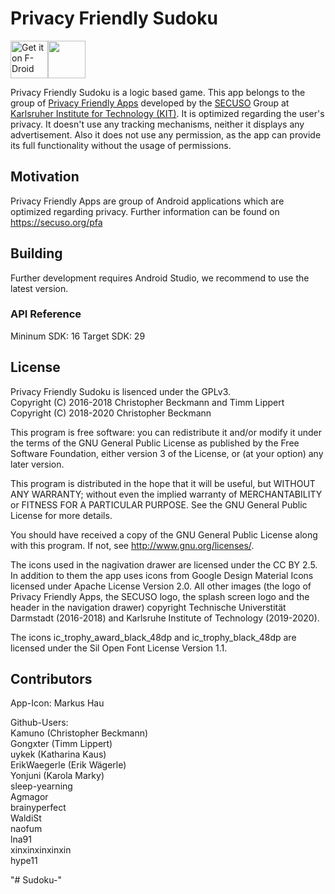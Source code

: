 # Privacy Friendly Sudoku

[<img src="https://f-droid.org/badge/get-it-on.png" alt="Get it on F-Droid" height="60">](https://f-droid.org/repository/browse/?fdfilter=sudoku&fdid=org.secuso.privacyfriendlysudoku)<a href="https://play.google.com/store/apps/details?id=org.secuso.privacyfriendlysudoku"><img src="https://play.google.com/intl/en_us/badges/images/generic/en_badge_web_generic.png" height="60"></a>


Privacy Friendly Sudoku is a logic based game. This app belongs to the group of [Privacy Friendly Apps](https://secuso.org/pfa) developed by the [SECUSO](https://secuso.org/) Group at [Karlsruher Institute for Technology (KIT)](https://www.kit.edu). It is optimized regarding the user's privacy. It doesn't use any tracking mechanisms, neither it displays any advertisement. Also it does not use any permission, as the app can provide its full functionality without the usage of permissions. 

## Motivation 

Privacy Friendly Apps are group of Android applications which are optimized regarding privacy. Further information can be found on https://secuso.org/pfa

## Building

Further development requires Android Studio, we recommend to use the latest version.

### API Reference

Mininum SDK: 16
Target SDK: 29 

## License

Privacy Friendly Sudoku is lisenced under the GPLv3.<br /> 
Copyright (C) 2016-2018 Christopher Beckmann and Timm Lippert<br />
Copyright (C) 2018-2020 Christopher Beckmann<br />

This program is free software: you can redistribute it and/or modify it under the terms of the GNU General Public License as published by the Free Software Foundation, either version 3 of the License, or (at your option) any later version.

This program is distributed in the hope that it will be useful, but WITHOUT ANY WARRANTY; without even the implied warranty of MERCHANTABILITY or FITNESS FOR A PARTICULAR PURPOSE. See the GNU General Public License for more details.

You should have received a copy of the GNU General Public License along with this program. If not, see http://www.gnu.org/licenses/.

The icons used in the nagivation drawer are licensed under the CC BY 2.5. In addition to them the app uses icons from Google Design Material Icons licensed under Apache License Version 2.0. All other images (the logo of Privacy Friendly Apps, the SECUSO logo, the splash screen logo and the header in the navigation drawer) copyright Technische Universtität Darmstadt (2016-2018) and Karlsruhe Institute of Technology (2019-2020).

The icons ic_trophy_award_black_48dp and ic_trophy_black_48dp are licensed under the Sil Open Font License Version 1.1.

## Contributors

App-Icon:
Markus Hau

Github-Users: <br />
Kamuno (Christopher Beckmann)<br />
Gongxter (Timm Lippert)<br />
uykek (Katharina Kaus)<br />
ErikWaegerle (Erik Wägerle)<br />
Yonjuni (Karola Marky)<br />
sleep-yearning <br />
Agmagor <br />
brainyperfect <br />
WaldiSt<br />
naofum<br />
lna91<br />
xinxinxinxinxin<br />
hype11<br />

"# Sudoku-" 
